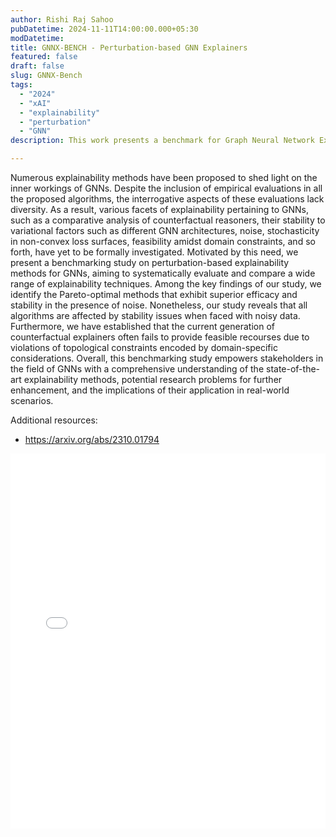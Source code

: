 ```yaml
---
author: Rishi Raj Sahoo
pubDatetime: 2024-11-11T14:00:00.000+05:30 
modDatetime: 
title: GNNX-BENCH - Perturbation-based GNN Explainers
featured: false
draft: false
slug: GNNX-Bench
tags:
  - "2024" 
  - "xAI"
  - "explainability"
  - "perturbation"
  - "GNN"
description: This work presents a benchmark for Graph Neural Network Explainability with perturbation. This involves some metrics like Sufficiency, Necessity, Stability, and Reproducibility to observe which method performs better. Finally, the work provides recommendations for choosing methods for particular graph tasks.

---
```

Numerous explainability methods have been proposed to shed light on the inner workings of GNNs. Despite the inclusion of empirical evaluations in all the proposed algorithms, the interrogative aspects of these evaluations lack diversity. As a result, various facets of explainability pertaining to GNNs, such as a comparative analysis of counterfactual reasoners, their stability to variational factors such as different GNN architectures, noise, stochasticity in non-convex loss surfaces, feasibility amidst domain constraints, and so forth, have yet to be formally investigated. Motivated by this need, we present a benchmarking study on perturbation-based explainability methods for GNNs, aiming to systematically evaluate and compare a wide range of explainability techniques. Among the key findings of our study, we identify the Pareto-optimal methods that exhibit superior efficacy and stability in the presence of noise. Nonetheless, our study reveals that all algorithms are affected by stability issues when faced with noisy data. Furthermore, we have established that the current generation of counterfactual explainers often fails to provide feasible recourses due to violations of topological constraints encoded by domain-specific considerations. Overall, this benchmarking study empowers stakeholders in the field of GNNs with a comprehensive understanding of the state-of-the-art explainability methods, potential research problems for further enhancement, and the implications of their application in real-world scenarios.

Additional resources:
* https://arxiv.org/abs/2310.01794

<embed src="/labtalks/assets/slides/2024-11-11--Rishi--GNNX-Bench.pdf" type="application/pdf" width="100%" height="600px">
